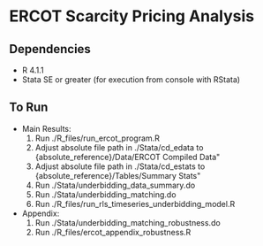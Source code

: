 # ERCOT Scarcity Pricing Analysis

## Dependencies
* R 4.1.1
* Stata SE or greater (for execution from console with RStata)

## To Run
* Main Results:
  1. Run ./R_files/run_ercot_program.R
  2. Adjust absolute file path in ./Stata/cd_edata to {absolute_reference}/Data/ERCOT Compiled Data"
  3. Adjust absolute file path in ./Stata/cd_estats to {absolute_reference}/Tables/Summary Stats" 
  4. Run ./Stata/underbidding_data_summary.do
  5. Run ./Stata/underbidding_matching.do
  6. Run ./R_files/run_rls_timeseries_underbidding_model.R
* Appendix:
  1. Run ./Stata/underbidding_matching_robustness.do
  2. Run ./R_files/ercot_appendix_robustness.R
